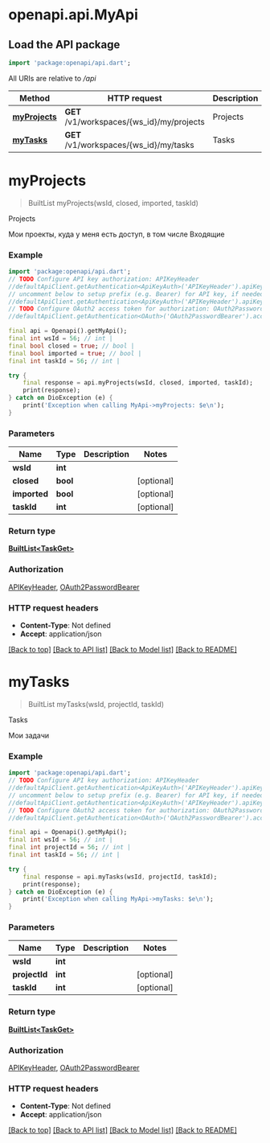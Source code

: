 # openapi.api.MyApi

## Load the API package
```dart
import 'package:openapi/api.dart';
```

All URIs are relative to */api*

Method | HTTP request | Description
------------- | ------------- | -------------
[**myProjects**](MyApi.md#myprojects) | **GET** /v1/workspaces/{ws_id}/my/projects | Projects
[**myTasks**](MyApi.md#mytasks) | **GET** /v1/workspaces/{ws_id}/my/tasks | Tasks


# **myProjects**
> BuiltList<TaskGet> myProjects(wsId, closed, imported, taskId)

Projects

Мои проекты, куда у меня есть доступ, в том числе Входящие

### Example
```dart
import 'package:openapi/api.dart';
// TODO Configure API key authorization: APIKeyHeader
//defaultApiClient.getAuthentication<ApiKeyAuth>('APIKeyHeader').apiKey = 'YOUR_API_KEY';
// uncomment below to setup prefix (e.g. Bearer) for API key, if needed
//defaultApiClient.getAuthentication<ApiKeyAuth>('APIKeyHeader').apiKeyPrefix = 'Bearer';
// TODO Configure OAuth2 access token for authorization: OAuth2PasswordBearer
//defaultApiClient.getAuthentication<OAuth>('OAuth2PasswordBearer').accessToken = 'YOUR_ACCESS_TOKEN';

final api = Openapi().getMyApi();
final int wsId = 56; // int | 
final bool closed = true; // bool | 
final bool imported = true; // bool | 
final int taskId = 56; // int | 

try {
    final response = api.myProjects(wsId, closed, imported, taskId);
    print(response);
} catch on DioException (e) {
    print('Exception when calling MyApi->myProjects: $e\n');
}
```

### Parameters

Name | Type | Description  | Notes
------------- | ------------- | ------------- | -------------
 **wsId** | **int**|  | 
 **closed** | **bool**|  | [optional] 
 **imported** | **bool**|  | [optional] 
 **taskId** | **int**|  | [optional] 

### Return type

[**BuiltList&lt;TaskGet&gt;**](TaskGet.md)

### Authorization

[APIKeyHeader](../README.md#APIKeyHeader), [OAuth2PasswordBearer](../README.md#OAuth2PasswordBearer)

### HTTP request headers

 - **Content-Type**: Not defined
 - **Accept**: application/json

[[Back to top]](#) [[Back to API list]](../README.md#documentation-for-api-endpoints) [[Back to Model list]](../README.md#documentation-for-models) [[Back to README]](../README.md)

# **myTasks**
> BuiltList<TaskGet> myTasks(wsId, projectId, taskId)

Tasks

Мои задачи

### Example
```dart
import 'package:openapi/api.dart';
// TODO Configure API key authorization: APIKeyHeader
//defaultApiClient.getAuthentication<ApiKeyAuth>('APIKeyHeader').apiKey = 'YOUR_API_KEY';
// uncomment below to setup prefix (e.g. Bearer) for API key, if needed
//defaultApiClient.getAuthentication<ApiKeyAuth>('APIKeyHeader').apiKeyPrefix = 'Bearer';
// TODO Configure OAuth2 access token for authorization: OAuth2PasswordBearer
//defaultApiClient.getAuthentication<OAuth>('OAuth2PasswordBearer').accessToken = 'YOUR_ACCESS_TOKEN';

final api = Openapi().getMyApi();
final int wsId = 56; // int | 
final int projectId = 56; // int | 
final int taskId = 56; // int | 

try {
    final response = api.myTasks(wsId, projectId, taskId);
    print(response);
} catch on DioException (e) {
    print('Exception when calling MyApi->myTasks: $e\n');
}
```

### Parameters

Name | Type | Description  | Notes
------------- | ------------- | ------------- | -------------
 **wsId** | **int**|  | 
 **projectId** | **int**|  | [optional] 
 **taskId** | **int**|  | [optional] 

### Return type

[**BuiltList&lt;TaskGet&gt;**](TaskGet.md)

### Authorization

[APIKeyHeader](../README.md#APIKeyHeader), [OAuth2PasswordBearer](../README.md#OAuth2PasswordBearer)

### HTTP request headers

 - **Content-Type**: Not defined
 - **Accept**: application/json

[[Back to top]](#) [[Back to API list]](../README.md#documentation-for-api-endpoints) [[Back to Model list]](../README.md#documentation-for-models) [[Back to README]](../README.md)

